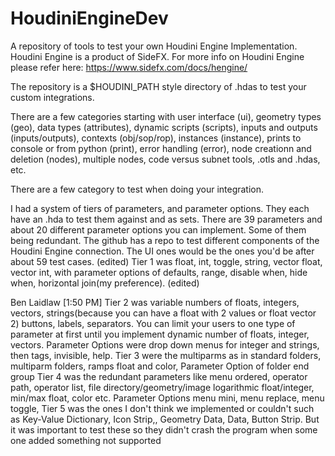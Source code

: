 # HoudiniEngineDev
A repository of tools to test your own Houdini Engine Implementation.
Houdini Engine is a product of SideFX.
For more info on Houdini Engine please refer here:
https://www.sidefx.com/docs/hengine/

The repository is a $HOUDINI_PATH style directory of .hdas to test your custom integrations. 

There are a few categories starting with user interface (ui), geometry types (geo), data types (attributes), dynamic scripts (scripts), inputs and outputs (inputs/outputs), contexts (obj/sop/rop), instances (instance), prints to console or from python (print), error handling (error), node creationn and deletion (nodes), multiple nodes, code versus subnet tools, .otls and .hdas, etc.



There are a few category to test when doing your integration.

I had a system of tiers of parameters, and parameter options.
They each have an .hda to test them against and as sets.
There are 39 parameters and about 20 different parameter options you can implement. Some of them being redundant.
The github has a repo to test different components of the Houdini Engine connection. The UI ones would be the ones you'd be after about 59 test cases. (edited) 
Tier 1 was float, int, toggle, string, vector float, vector int, with parameter options of defaults, range, disable when, hide when, horizontal join(my preference). (edited) 

Ben Laidlaw [1:50 PM]
Tier 2 was variable numbers of floats, integers, vectors, strings(because you can have a float with 2 values or float vector 2) buttons, labels, separators. You can limit your users to one type of parameter at first until you implement dynamic number of floats, integer, vectors. Parameter Options were drop down menus for integer and strings, then tags, invisible, help.
Tier 3 were the multiparms as in standard folders, multiparm folders, ramps float and color, Parameter Option of folder end group
Tier 4 was the redundant parameters like menu ordered, operator path, operator list, file directory/geometry/image logarithmic float/integer, min/max float, color etc. Parameter Options  menu mini, menu replace, menu toggle,
Tier 5 was the ones I don't think we implemented or couldn't such as Key-Value Dictionary, Icon Strip,, Geometry Data, Data, Button Strip. But it was important to test these so they didn't crash the program when some one added something not supported
